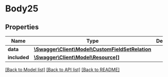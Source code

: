 # Body25

## Properties
Name | Type | Description | Notes
------------ | ------------- | ------------- | -------------
**data** | [**\Swagger\Client\Model\CustomFieldSetRelation**](CustomFieldSetRelation.md) |  | [optional] 
**included** | [**\Swagger\Client\Model\Resource[]**](Resource.md) |  | [optional] 

[[Back to Model list]](../../README.md#documentation-for-models) [[Back to API list]](../../README.md#documentation-for-api-endpoints) [[Back to README]](../../README.md)


